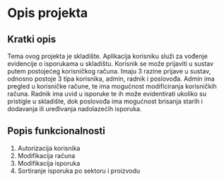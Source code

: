 # Opis projekta
## Kratki opis
Tema ovog projekta je skladište. Aplikacija korisniku služi za vođenje evidencije o isporukama u skladištu. Korisnik se može prijaviti u sustav putem postojećeg korisničkog računa. Imaju 3 razine prijave u sustav, odnosno postoje 3 tipa korisnika, admin, radnik i poslovođa. Admin ima pregled u korisničke račune, te ima mogućnost modificiranja korisničkih računa. Radnik ima uvid u isporuke te ih može evidentirati ukoliko su pristigle u skladište, dok poslovođa ima mogućnost brisanja starih i dodavanja ili uređivanja nadolazećih isporuka.

## Popis funkcionalnosti
1. Autorizacija korisnika
2. Modifikacija računa
3. Modifikacija isporuka
4. Sortiranje isporuka po sektoru i proizvodu
